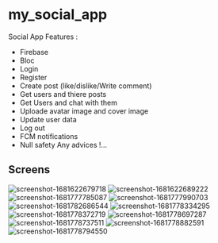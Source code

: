 # my_social_app

Social App
 Features : 
- Firebase
- Bloc
- Login
- Register 
- Create post (like/dislike/Write comment)
- Get users and thiere posts
- Get Users and chat with them
- Uploade avatar image and cover image
- Update user data 
- Log out 
- FCM notifications
- Null safety
 Any advices !…

## Screens

![screenshot-1681622679718](https://user-images.githubusercontent.com/109968682/232646411-9ac30ae5-e49d-4270-a6a2-ba1b548a3667.png)
![screenshot-1681622689222](https://user-images.githubusercontent.com/109968682/232646415-e371e560-98f3-4b8a-9bea-c4b081af06fd.png)
![screenshot-1681777785087](https://user-images.githubusercontent.com/109968682/232646425-7ff43ccc-1023-478a-a0ce-12f190becaeb.png)
![screenshot-1681777990703](https://user-images.githubusercontent.com/109968682/232646448-1501828d-20b7-4643-b770-fe9f378cebee.png)
![screenshot-1681782686544](https://user-images.githubusercontent.com/109968682/232649303-195379d5-936e-4c34-a564-63e234c9acfa.png)
![screenshot-1681778334295](https://user-images.githubusercontent.com/109968682/232649333-bdc4751a-6e62-45a1-b2bd-f1514bbfd008.png)
![screenshot-1681778372719](https://user-images.githubusercontent.com/109968682/232649383-ba78cece-d153-45bc-ace4-a5c9ae83885f.png)
![screenshot-1681778697287](https://user-images.githubusercontent.com/109968682/232649401-0ebe77c9-c9d8-4559-8e1f-97a98deec1c0.png)
![screenshot-1681778737511](https://user-images.githubusercontent.com/109968682/232649428-7566800f-ddb3-4932-8459-3cfe105ebcf2.png)
![screenshot-1681778882591](https://user-images.githubusercontent.com/109968682/232649437-39116ca9-425a-417a-b9b0-eb0e1877c22c.png)
![screenshot-1681778794550](https://user-images.githubusercontent.com/109968682/232649474-f7f5bcc1-4ca6-49cb-baa6-26fe1d4bdb81.png)
